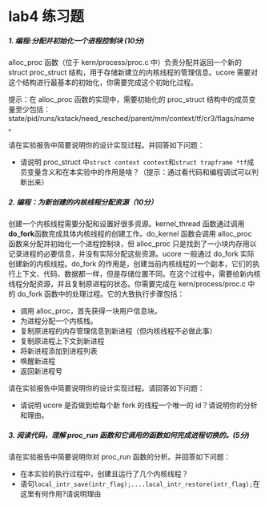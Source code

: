 # lab4 练习题

##### 1. 编程:分配并初始化一个进程控制块 (**10分**)

alloc_proc 函数（位于 kern/process/proc.c 中）负责分配并返回一个新的 struct proc_struct 结构，用于存储新建立的内核线程的管理信息。ucore 需要对这个结构进行最基本的初始化，你需要完成这个初始化过程。

提示：在 alloc_proc 函数的实现中，需要初始化的 proc_struct 结构中的成员变量至少包括：state/pid/runs/kstack/need_resched/parent/mm/context/tf/cr3/flags/name。

请在实验报告中简要说明你的设计实现过程。并回答如下问题：

- 请说明 proc_struct 中`struct context context`和`struct trapframe *tf`成员变量含义和在本实验中的作用是啥？（提示：通过看代码和编程调试可以判断出来）

##### 2. 编程：为新创建的内核线程分配资源（10分）

创建一个内核线程需要分配和设置好很多资源。kernel_thread 函数通过调用**do_fork**函数完成具体内核线程的创建工作。do_kernel 函数会调用 alloc_proc 函数来分配并初始化一个进程控制块，但 alloc_proc 只是找到了一小块内存用以记录进程的必要信息，并没有实际分配这些资源。ucore 一般通过 do_fork 实际创建新的内核线程。do_fork 的作用是，创建当前内核线程的一个副本，它们的执行上下文、代码、数据都一样，但是存储位置不同。在这个过程中，需要给新内核线程分配资源，并且复制原进程的状态。你需要完成在 kern/process/proc.c 中的 do_fork 函数中的处理过程。它的大致执行步骤包括：

- 调用 alloc_proc，首先获得一块用户信息块。
- 为进程分配一个内核栈。
- 复制原进程的内存管理信息到新进程（但内核线程不必做此事）
- 复制原进程上下文到新进程
- 将新进程添加到进程列表
- 唤醒新进程
- 返回新进程号

请在实验报告中简要说明你的设计实现过程。请回答如下问题：

- 请说明 ucore 是否做到给每个新 fork 的线程一个唯一的 id？请说明你的分析和理由。

##### 3. 阅读代码，理解 proc_run 函数和它调用的函数如何完成进程切换的。(5分)

请在实验报告中简要说明你对 proc_run 函数的分析。并回答如下问题：

- 在本实验的执行过程中，创建且运行了几个内核线程？
- 语句`local_intr_save(intr_flag);....local_intr_restore(intr_flag);`在这里有何作用?请说明理由